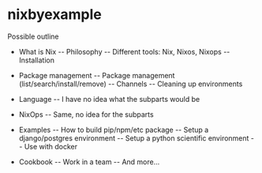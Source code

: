 # nixbyexample

Possible outline

- What is Nix
-- Philosophy
-- Different tools: Nix, Nixos, Nixops
-- Installation

- Package management
-- Package management (list/search/install/remove)
-- Channels
-- Cleaning up environments

- Language
-- I have no idea what the subparts would be

- NixOps
-- Same, no idea for the subparts

- Examples
-- How to build pip/npm/etc package
-- Setup a django/postgres environment
-- Setup a python scientific environment
-- Use with docker

- Cookbook
-- Work in a team
-- And more...
